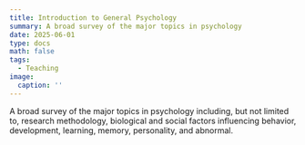 ```yaml
---
title: Introduction to General Psychology
summary: A broad survey of the major topics in psychology
date: 2025-06-01
type: docs
math: false
tags:
  - Teaching
image:
  caption: ''
---
```


A broad survey of the major topics in psychology including, but not limited to, research methodology, biological and social factors influencing behavior, development, learning, memory, personality, and abnormal.